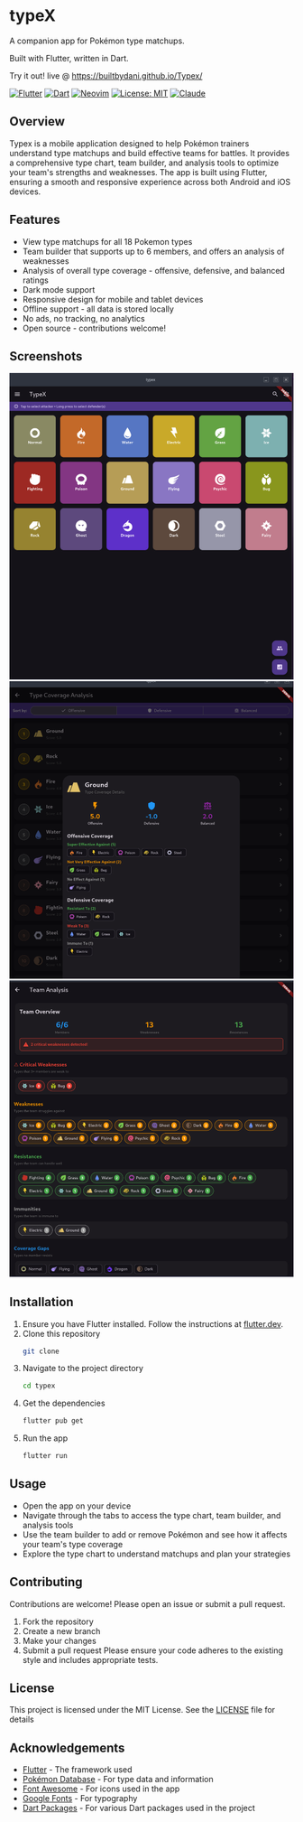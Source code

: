 # typeX
A companion app for Pokémon type matchups.

Built with Flutter, written in Dart.

Try it out! live @ https://builtbydani.github.io/Typex/

[![Flutter](https://img.shields.io/badge/Flutter-02569B?style=for-the-badge&logo=flutter&logoColor=white)](https://flutter.dev/)
[![Dart](https://img.shields.io/badge/Dart-0175C2?style=for-the-badge&logo=dart&logoColor=white)](https://dart.dev/)
[![Neovim](https://img.shields.io/badge/NeoVim-57A143?style=for-the-badge&logo=neovim&logoColor=white)](https://neovim.io/)
[![License: MIT](https://img.shields.io/badge/License-MIT-yellow.svg?style=for-the-badge)](#license)
[![Claude](https://img.shields.io/badge/Claude-D97757?style=for-the-badge)](https://claude.ai/)


## Overview
Typex is a mobile application designed to help Pokémon trainers understand type matchups and build effective teams
for battles. It provides a comprehensive type chart, team builder, and analysis tools to optimize your team's strengths and weaknesses.
The app is built using Flutter, ensuring a smooth and responsive experience across both Android and iOS devices.

## Features
- View type matchups for all 18 Pokemon types
- Team builder that supports up to 6 members, and offers an analysis of weaknesses
- Analysis of overall type coverage - offensive, defensive, and balanced ratings
- Dark mode support
- Responsive design for mobile and tablet devices
- Offline support - all data is stored locally
- No ads, no tracking, no analytics
- Open source - contributions welcome!

## Screenshots
![Type Chart](screenshots/screenshot1.png)
![Type analysis](screenshots/screenshot2.png)
![Team builder](screenshots/screenshot3.png)

## Installation
1. Ensure you have Flutter installed. Follow the instructions at [flutter.dev](https://flutter.dev/docs/get-started/install).
2. Clone this repository
    ```bash
    git clone
    ```
3. Navigate to the project directory
    ```bash
    cd typex
    ```
4. Get the dependencies
    ```bash
    flutter pub get
    ```
5. Run the app
    ```bash
    flutter run
    ```
## Usage
- Open the app on your device
- Navigate through the tabs to access the type chart, team builder, and analysis tools
- Use the team builder to add or remove Pokémon and see how it affects your team's type coverage
- Explore the type chart to understand matchups and plan your strategies

## Contributing
Contributions are welcome! Please open an issue or submit a pull request.
1. Fork the repository
2. Create a new branch
3. Make your changes
4. Submit a pull request
Please ensure your code adheres to the existing style and includes appropriate tests.

## License
This project is licensed under the MIT License. See the [LICENSE](LICENSE) file for details

## Acknowledgements
- [Flutter](https://flutter.dev/) - The framework used
- [Pokémon Database](https://pokemondb.net/) - For type data and information
- [Font Awesome](https://fontawesome.com/) - For icons used in the app
- [Google Fonts](https://fonts.google.com/) - For typography
- [Dart Packages](https://pub.dev/) - For various Dart packages used in the project
